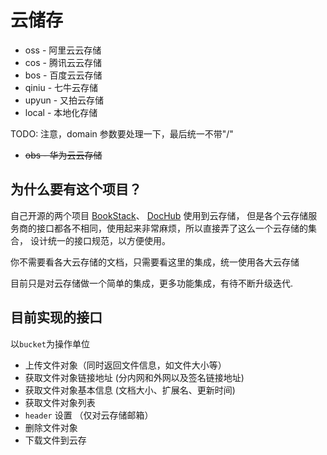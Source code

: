 # 云储存

- oss - 阿里云云存储
- cos - 腾讯云云存储
- bos - 百度云云存储
- qiniu - 七牛云存储
- upyun - 又拍云存储
- local - 本地化存储


TODO: 注意，domain 参数要处理一下，最后统一不带"/"

- ~~obs - 华为云云存储~~

## 为什么要有这个项目？

自己开源的两个项目 [BookStack](https://github.com/TruthHun/BookStack)、
[DocHub](https://github.com/TruthHun/DocHub) 使用到云存储，
但是各个云存储服务商的接口都各不相同，使用起来非常麻烦，所以直接弄了这么一个云存储的集合，
设计统一的接口规范，以方便使用。

你不需要看各大云存储的文档，只需要看这里的集成，统一使用各大云存储

目前只是对云存储做一个简单的集成，更多功能集成，有待不断升级迭代.

## 目前实现的接口
以`bucket`为操作单位
- 上传文件对象（同时返回文件信息，如文件大小等）
- 获取文件对象链接地址 (分内网和外网以及签名链接地址)
- 获取文件对象基本信息 (文档大小、扩展名、更新时间)
- 获取文件对象列表
- `header` 设置 （仅对云存储邮箱）
- 删除文件对象
- 下载文件到云存
